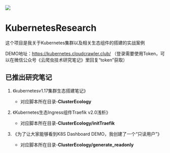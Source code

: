 ![](https://github.com/lateautumn4lin/KubernetesResearch/blob/master/header.jpeg)
# KubernetesResearch

这个项目是我关于Kubernetes集群以及相关生态组件的搭建的实战案例

DEMO地址：https://kubernetes.cloudcrawler.club/ （登录需要使用Token，可以在微信公众号《云爬虫技术研究笔记》里回复“token”获取）

## 已推出研究笔记
1. 《kubernetesv1.17集群生态搭建笔记》

    - 对应脚本所在目录-**ClusterEcology**
    
2. 《Kubernetes生态Ingress组件Traefik v2.0浅析》

    - 对应脚本所在目录-**ClusterEcology/initTraefik**
    
3. 《为了让大家能够看到K8S Dashboard DEMO，我创建了一个“只读用户”》

    - 对应脚本所在目录-**ClusterEcology/generate_readonly**

